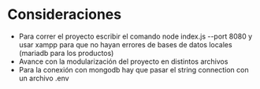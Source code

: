 # Consideraciones
- Para correr el proyecto escribir el comando node index.js --port 8080 y usar xampp para que no hayan errores de bases de datos locales (mariadb para los productos)
- Avance con la modularización del proyecto en distintos archivos
- Para la conexión con mongodb hay que pasar el string connection con un archivo .env